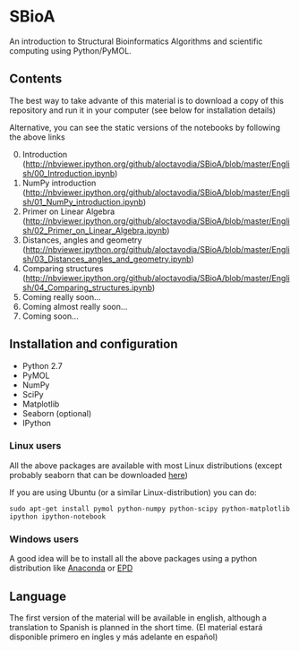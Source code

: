 SBioA
=====

An introduction to Structural Bioinformatics Algorithms and scientific computing using Python/PyMOL. 

## Contents

The best way to take advante of this material is to download a copy of this repository and run it in your computer (see below for installation details)

Alternative, you can see the static versions of the notebooks by following the above links

0. Introduction (http://nbviewer.ipython.org/github/aloctavodia/SBioA/blob/master/English/00_Introduction.ipynb)
1. NumPy introduction (http://nbviewer.ipython.org/github/aloctavodia/SBioA/blob/master/English/01_NumPy_introduction.ipynb)
2. Primer on Linear Algebra (http://nbviewer.ipython.org/github/aloctavodia/SBioA/blob/master/English/02_Primer_on_Linear_Algebra.ipynb)
3. Distances, angles and geometry (http://nbviewer.ipython.org/github/aloctavodia/SBioA/blob/master/English/03_Distances_angles_and_geometry.ipynb)
4. Comparing structures (http://nbviewer.ipython.org/github/aloctavodia/SBioA/blob/master/English/04_Comparing_structures.ipynb)
5. Coming really soon...
6. Coming almost really soon...
7. Coming soon...


Installation and configuration
------

-  Python 2.7
-  PyMOL
-  NumPy
-  SciPy
-  Matplotlib
-  Seaborn (optional)
-  IPython

### Linux users
All the above packages are available with most Linux distributions (except probably seaborn that can be downloaded [here](http://stanford.edu/~mwaskom/software/seaborn/))

If you are using Ubuntu (or a similar Linux-distribution) you can do:

```
sudo apt-get install pymol python-numpy python-scipy python-matplotlib ipython ipython-notebook
```

### Windows users
A good idea will be to install all the above packages using a python distribution like [Anaconda](https://store.continuum.io/cshop/anaconda/) or [EPD](https://www.enthought.com/products/epd/)


## Language 
The first version of the material will be available in english, although a translation to Spanish is planned in the short time. (El material estará disponible primero en ingles y más adelante en español)

